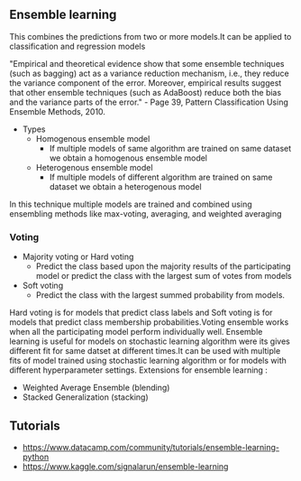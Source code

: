 ## Ensemble learning
 This combines the predictions from two or more models.It can be applied to classification and regression models


"Empirical and theoretical evidence show that some ensemble techniques (such as bagging) act as a variance reduction mechanism, i.e., they reduce the variance component of the error. Moreover, empirical results suggest that other ensemble techniques (such as AdaBoost) reduce both the bias and the variance parts of the error." - Page 39, Pattern Classification Using Ensemble Methods, 2010.

* Types
  + Homogenous ensemble model
    - If multiple models of same algorithm are trained on same dataset we obtain a homogenous ensemble model
  + Heterogenous ensemble model
    - If multiple models of different algorithm are trained on same dataset we obtain a heterogenous model

In this technique multiple models are trained and combined using ensembling methods like max-voting, averaging, and weighted averaging

### Voting
 + Majority voting or Hard voting
   - Predict the class based upon the majority results of the participating model or predict the class with the largest sum of votes from models
 + Soft voting
   -  Predict the class with the largest summed probability from models.  

Hard voting is for models that predict class labels and Soft voting is for models that predict class membership probabilities.Voting ensemble works when all the participating model perform individually well. 
Ensemble learning is useful for models on stochastic learning algorithm were its gives different fit for same datset at different times.It can be used with multiple fits of model trained using stochastic learning algorithm or for models with different hyperparameter settings.
Extensions for ensemble learning :
 + Weighted Average Ensemble (blending)
 + Stacked Generalization (stacking)

## Tutorials
 + https://www.datacamp.com/community/tutorials/ensemble-learning-python
 + https://www.kaggle.com/signalarun/ensemble-learning


